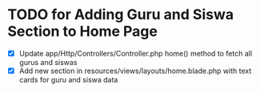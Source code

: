 # TODO for Adding Guru and Siswa Section to Home Page

- [x] Update app/Http/Controllers/Controller.php home() method to fetch all gurus and siswas
- [x] Add new section in resources/views/layouts/home.blade.php with text cards for guru and siswa data
